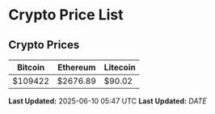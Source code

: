 # Crypto Price List

## Crypto Prices
| Bitcoin | Ethereum | Litecoin |
| ------- | -------- | -------- |
| $109422 | $2676.89 | $90.02 |
**Last Updated:** 2025-06-10 05:47 UTC
**Last Updated:** $DATE$
